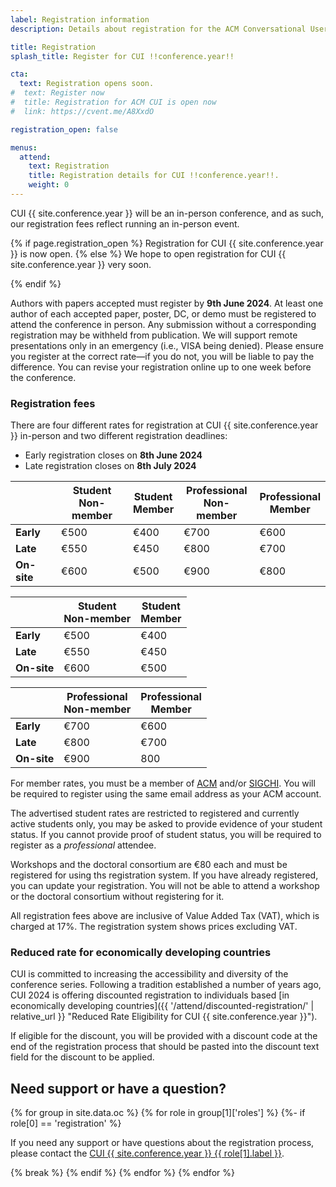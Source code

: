 ```yaml
---
label: Registration information
description: Details about registration for the ACM Conversational User Interfaces (CUI) !!conference.year!! conference.

title: Registration
splash_title: Register for CUI !!conference.year!!

cta:
  text: Registration opens soon.
#  text: Register now
#  title: Registration for ACM CUI is open now
#  link: https://cvent.me/A8XxdO

registration_open: false

menus:
  attend:
    text: Registration
    title: Registration details for CUI !!conference.year!!.
    weight: 0
---
```


CUI {{ site.conference.year }} will be an in-person conference, and as such, our registration fees reflect running an in-person event. 

{% if page.registration_open %}
Registration for CUI {{ site.conference.year }} is now open.
{% else %}
We hope to open registration for CUI {{ site.conference.year }} very soon.
<!-- Online registration has now closed, and you must register on-site.-->
{% endif %}

Authors with papers accepted must register by **9th June 2024**. At least one author of each accepted paper, poster, DC, or demo must be registered to attend the conference in person. Any submission without a corresponding registration may be withheld from publication. We will support remote presentations only in an emergency (i.e., VISA being denied). 
Please ensure you register at the correct rate—if you do not, you will be liable to pay the difference. You can revise your registration online up to one week before the conference.


### Registration fees

There are four different rates for registration at CUI {{ site.conference.year }} in-person and two different registration deadlines:

* Early registration closes on **8th June 2024**
* Late registration closes on **8th July 2024**

<table class="registration-rates mx-auto mt-4 mb-3 text-center d-md-table d-none">
	<thead class="border-bottom">
		<th></th>
		<th class="px-3 pb-3 align-top text-center">Student<br>Non-member</th>
		<th class="px-3 pb-3 align-top text-center">Student<br>Member</th>
		<th class="px-3 pb-3 align-top text-center">Professional<br>Non-member</th>
		<th class="px-3 pb-3 align-top text-center">Professional<br>Member</th>
	</thead>
	<tbody>
		<tr class="mb-3 ">
				<td class="pe-3 py-3"><strong>Early</strong></td>
				<td class="py-3">€500</td>
				<td class="py-3">€400</td>
				<td class="py-3">€700</td>
				<td class="py-3">€600</td>
		</tr>
		<tr class="pb-3">
				<td class="pe-3 py-3"><strong>Late</strong></td>
				<td class="py-3">€550</td>
				<td class="py-3">€450</td>
				<td class="py-3">€800</td>
				<td class="py-3">€700</td>
		</tr>
		<tr class="pb-3 border-bottom">
				<td class="pe-3 py-3"><strong>On-site</strong></td>
				<td class="py-3">€600</td>
				<td class="py-3">€500</td>
				<td class="py-3">€900</td>
				<td class="py-3">€800</td>
		</tr>
	</tbody>
</table>

<table class="registration-rates w-100 mx-auto border-bottom mt-4 text-center d-md-none d-table">
	<thead class="border-bottom">
		<th></th>
		<th class="px-3 py-3 align-top text-center">Student<br>Non-member</th>
		<th class="px-3 py-3 align-top text-center">Student<br>Member</th>
	</thead>
	<tbody>
		<tr class="mb-3 ">
			<td class="pe-3 py-3"><strong>Early</strong></td>
			<td class="py-3">€500</td>
			<td class="py-3">€400</td>
		</tr>
		<tr class="pb-3">
			<td class="pe-3 py-3"><strong>Late</strong></td>
			<td class="py-3">€550</td>
			<td class="py-3">€450</td>
		</tr>
		<tr class="pb-3 border-bottom">
			<td class="pe-3 py-3"><strong>On-site</strong></td>
			<td class="py-3">€600</td>
			<td class="py-3">€500</td>
		</tr>
	</tbody>
</table>

<table class="registration-rates border-top w-100 mx-auto mt-1 mb-3 text-center  d-md-none d-table">
	<thead class="border-bottom">
		<th></th>
		<th class="px-3 py-3 align-top text-center">Professional<br>Non-member</th>
		<th class="px-3 py-3 align-top text-center">Professional<br>Member</th>
	</thead>
	<tbody>
		<tr class="mb-3">
			<td class="pe-3 py-3"><strong>Early</strong></td>
			<td class="py-3">€700</td>
			<td class="py-3">€600</td>
		</tr>
		<tr class="pb-3">
			<td class="pe-3 py-3"><strong>Late</strong></td>
			<td class="py-3">€800</td>
			<td class="py-3">€700</td>
		</tr>
		<tr class="pb-3 border-bottom">
			<td class="pe-3 py-3"><strong>On-site</strong></td>
			<td class="py-3">€900</td>
			<td class="py-3">800</td>
		</tr>
	</tbody>
</table>

For member rates, you must be a member of [ACM](https://acm.org "The Association for Computing Machinery") and/or [SIGCHI](https://sigchi.org " ACM Special Interest Group on Computer-Human Interaction"). You will be required to register using the same email address as your ACM account.

The advertised student rates are restricted to registered and currently active students only, you may be asked to provide evidence of your student status. If you cannot provide proof of student status, you will be required to register as a _professional_ attendee.

Workshops and the doctoral consortium are €80 each and must be registered for using ths registration system. If you have already registered, you can update your registration. You will not be able to attend a workshop or the doctoral consortium without registering for it.

All registration fees above are inclusive of Value Added Tax (VAT), which is charged at 17%. The registration system shows prices excluding VAT.

### Reduced rate for economically developing countries

CUI is committed to increasing the accessibility and diversity of the conference series. Following a tradition established a number of years ago, CUI 2024 is offering discounted registration to individuals based [in economically developing countries]({{ '/attend/discounted-registration/' | relative_url }} "Reduced Rate Eligibility for CUI {{ site.conference.year }}").

If eligible for the discount, you will be provided with a discount code at the end of the registration process that should be pasted into the discount text field for the discount to be applied.

## Need support or have a question?

{% for group in site.data.oc %}
	{% for role in group[1]['roles'] %}
		{%- if role[0] == 'registration' %}
<p>If you need any support or have questions about the registration process, please contact the <a href="{{ role[1].email }}" title="Email address for the CUI {{ site.conference.year }} {{ role[1].label }}">CUI {{ site.conference.year }} {{ role[1].label }}</a>.</p>
		{% break %}
		{% endif %}
	{% endfor %}
{% endfor %}